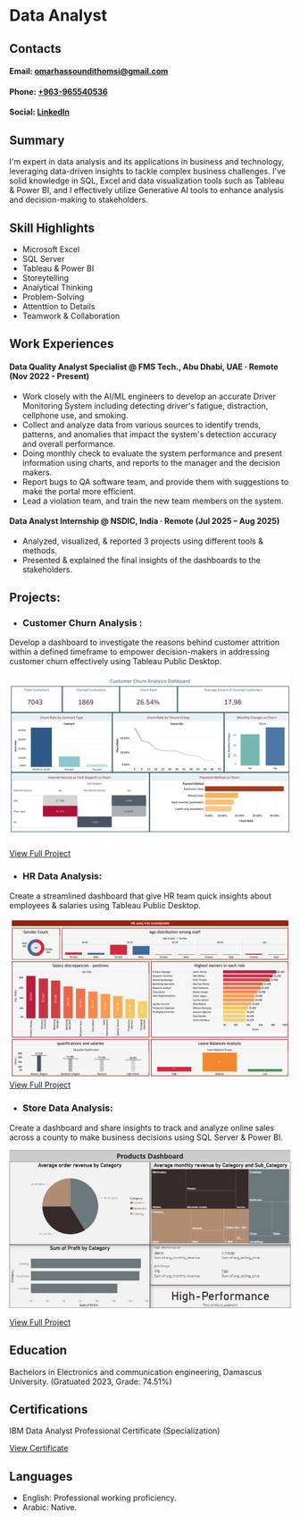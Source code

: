 # Data Analyst

## Contacts
#### Email: [omarhassoundithomsi@gmail.com](omarhassoundithomsi@gmail.com)
#### Phone: [+963-965540536](https://wa.me/963965540536)
#### Social: [LinkedIn](https://www.linkedin.com/in/omar-hassoun-dit-homsi-09bb22207/)

## Summary
I'm expert in data analysis and its applications in business and technology, leveraging data-driven insights to tackle complex business challenges.
I've solid knowledge in SQL, Excel and data visualization tools such as Tableau & Power BI, and I effectively utilize Generative AI tools to enhance analysis and decision-making to stakeholders.

## Skill Highlights
- Microsoft Excel 
- SQL Server
- Tableau & Power BI 
- Storeytelling 
- Analytical Thinking 
- Problem-Solving
- Attenttion to Details
- Teamwork & Collaboration 

## Work Experiences 
#### Data Quality Analyst Specialist @ FMS Tech., Abu Dhabi, UAE · Remote (Nov 2022 - Present)
- Work closely with the AI/ML engineers to develop an accurate Driver 
  Monitoring System including detecting driver's fatigue, distraction, cellphone use, and smoking.
- Collect and analyze data from various sources to identify trends, patterns, and anomalies that impact the system's detection accuracy and overall performance.
- Doing monthly check to evaluate the system performance and present information using charts, and reports to the manager and the decision makers.
- Report bugs to QA software team, and provide them with suggestions to make the portal more efficient.
- Lead a violation team, and train the new team members on the system.

#### Data Analyst Internship @ NSDIC, India · Remote (Jul 2025 – Aug 2025)
- Analyzed, visualized, & reported 3 projects using different tools & methods.
- Presented & explained the final insights of the dashboards to the stakeholders.

## Projects:

- ### Customer Churn Analysis :
Develop a dashboard to investigate the reasons behind customer attrition within a defined timeframe to empower decision-makers in addressing customer churn effectively using Tableau Public Desktop.

![EEG Band Discovery](Customer-Churn-Analysis-Dashboard.jpg)
[View Full Project](https://public.tableau.com/app/profile/omar.hassoun.dit.homsi/viz/ChurnAnalysis_17547512671070/CustomerChurnAnalysisDashboard)

- ### HR Data Analysis:
Create a streamlined dashboard that give HR team quick insights about employees & salaries using Tableau Public Desktop.

![EEG Band Discovery](HR-Data-Analysis-Dashboard.jpg)
[View Full Project](https://public.tableau.com/app/profile/omar.hassoun.dit.homsi/viz/HRDataAnalysis_17540524077600/HRSummary)

- ###	Store Data Analysis:
Create a dashboard and share insights to track and analyze online sales across a county to make business decisions using SQL Server & Power BI.

![EEG Band Discovery](Products-Dashboard.jpg)

[View Full Project](https://github.com/OmarHassounDitHomsi/Store-Data-Analysis)

## Education
Bachelors in Electronics and communication engineering, Damascus University. 
(Gratuated 2023, Grade: 74.51%)

## Certifications 
IBM Data Analyst Professional Certificate (Specialization) 

[View Certificate](https://www.coursera.org/account/accomplishments/specialization/4FO4PPVC6AR0)

## Languages
- English: Professional working proficiency.
- Arabic: Native. 
